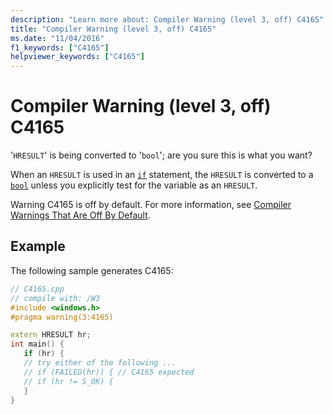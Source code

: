 ```yaml
---
description: "Learn more about: Compiler Warning (level 3, off) C4165"
title: "Compiler Warning (level 3, off) C4165"
ms.date: "11/04/2016"
f1_keywords: ["C4165"]
helpviewer_keywords: ["C4165"]
---
```

# Compiler Warning (level 3, off) C4165

'`HRESULT`' is being converted to '`bool`'; are you sure this is what you want?

When an `HRESULT` is used in an [`if`](../../cpp/if-else-statement-cpp.md) statement, the `HRESULT` is converted to a [`bool`](../../cpp/bool-cpp.md) unless you explicitly test for the variable as an `HRESULT`.

Warning C4165 is off by default. For more information, see [Compiler Warnings That Are Off By Default](../../preprocessor/compiler-warnings-that-are-off-by-default.md).

## Example

The following sample generates C4165:

```cpp
// C4165.cpp
// compile with: /W3
#include <windows.h>
#pragma warning(3:4165)

extern HRESULT hr;
int main() {
   if (hr) {
   // try either of the following ...
   // if (FAILED(hr)) { // C4165 expected
   // if (hr != S_OK) {
   }
}
```
